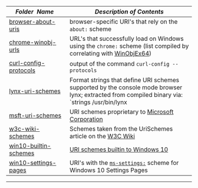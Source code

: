 |&nbsp;&nbsp;&nbsp;&nbsp;_Folder&nbsp;&nbsp;Name_&nbsp;&nbsp;&nbsp;&nbsp;| _Description of Contents_
|:----------------|--------------------------------------------------------------------------------------------------------------------------------------------------------
| [browser-about-uris](browser-about-uris) |  browser-specific URI's that rely on the `about:` scheme 
| [chrome-winobj-urls](chrome-winobj-urls) |  URL's that successfully load on Windows using the `chrome:` scheme (list compiled by correlating with [WinObjEx64](https://github.com/hfiref0x/WinObjEx64)) 
| [curl-config-protocols](curl-config-protocols) |  output of the command `curl-config --protocols` 
| [lynx-uri-schemes](lynx-uri-schemes) |  Format strings that define URI schemes supported by the console mode browser lynx; extracted from compiled binary via: `strings /usr/bin/lynx | egrep -i '^lynx[^:]+:[^ ]+$'` 
| [msft-uri-schemes](msft-uri-schemes) |  URI schemes proprietary to [Microsoft Corporation](https://microsoft.com) 
| [w3c-wiki-schemes](w3c-wiki-schemes) |  Schemes taken from the UriSchemes article on the [W3C Wiki](https://w3.org/wiki/Main_Page) 
| [win10-builtin-schemes](win10-builtin-schemes) |  [URI schemes builtin to Windows 10](https://docs.microsoft.com/en-us/windows/uwp/launch-resume/launch-default-app "Launch the default app for a URI") 
| [win10-settings-pages](win10-settings-pages) |  URI's with the [`ms-settings:`](https://docs.microsoft.com/en-us/windows/uwp/launch-resume/launch-settings-app#ms-settings-uri-scheme-reference "ms-settings: URI scheme reference") scheme for Windows 10 Settings Pages 

* * *

